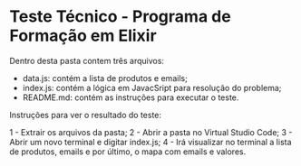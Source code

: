 # Teste Técnico - Programa de Formação em Elixir

Dentro desta pasta contem três arquivos:
- data.js: contém a lista de produtos e emails;
- index.js: contém a lógica em JavacSript para resolução do problema;
- README.md: contém as instruções para executar o teste.

Instruções para ver o resultado do teste:

1 - Extrair os arquivos da pasta;
2 - Abrir a pasta no Virtual Studio Code;
3 - Abrir um novo terminal e digitar index.js;
4 - Irá visualizar no terminal a lista de produtos, emails e por último, o mapa com emails e valores.
